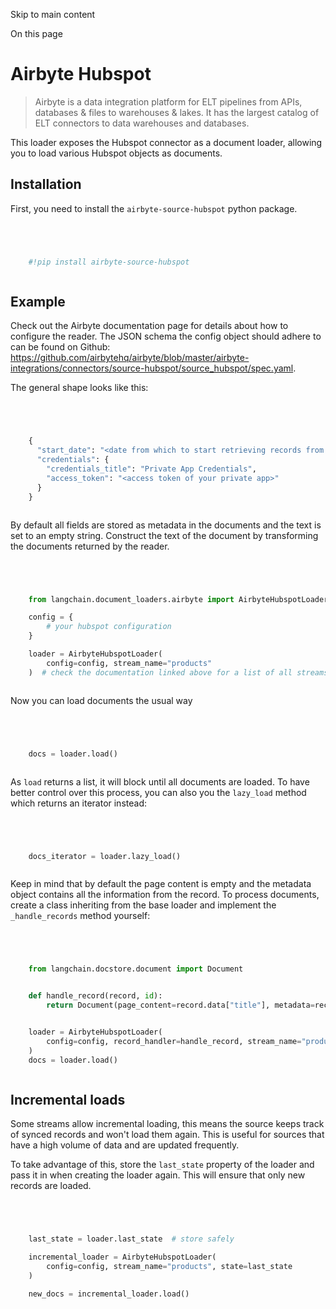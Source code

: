 

Skip to main content

On this page

# Airbyte Hubspot

> Airbyte is a data integration platform for ELT pipelines from APIs, databases & files to warehouses & lakes. It has the largest catalog of ELT connectors to data warehouses and databases.

This loader exposes the Hubspot connector as a document loader, allowing you to load various Hubspot objects as documents.

## Installation​

First, you need to install the `airbyte-source-hubspot` python package.

```python




    #!pip install airbyte-source-hubspot



```


## Example​

Check out the Airbyte documentation page for details about how to configure the reader. The JSON schema the config object should adhere to can be found on Github:
https://github.com/airbytehq/airbyte/blob/master/airbyte-integrations/connectors/source-hubspot/source_hubspot/spec.yaml.

The general shape looks like this:

```python




    {
      "start_date": "<date from which to start retrieving records from in ISO format, e.g. 2020-10-20T00:00:00Z>",
      "credentials": {
        "credentials_title": "Private App Credentials",
        "access_token": "<access token of your private app>"
      }
    }



```


By default all fields are stored as metadata in the documents and the text is set to an empty string. Construct the text of the document by transforming the documents returned by the reader.

```python




    from langchain.document_loaders.airbyte import AirbyteHubspotLoader

    config = {
        # your hubspot configuration
    }

    loader = AirbyteHubspotLoader(
        config=config, stream_name="products"
    )  # check the documentation linked above for a list of all streams



```


Now you can load documents the usual way

```python




    docs = loader.load()



```


As `load` returns a list, it will block until all documents are loaded. To have better control over this process, you can also you the `lazy_load` method which returns an iterator instead:

```python




    docs_iterator = loader.lazy_load()



```


Keep in mind that by default the page content is empty and the metadata object contains all the information from the record. To process documents, create a class inheriting from the base loader and
implement the `_handle_records` method yourself:

```python




    from langchain.docstore.document import Document


    def handle_record(record, id):
        return Document(page_content=record.data["title"], metadata=record.data)


    loader = AirbyteHubspotLoader(
        config=config, record_handler=handle_record, stream_name="products"
    )
    docs = loader.load()



```


## Incremental loads​

Some streams allow incremental loading, this means the source keeps track of synced records and won't load them again. This is useful for sources that have a high volume of data and are updated
frequently.

To take advantage of this, store the `last_state` property of the loader and pass it in when creating the loader again. This will ensure that only new records are loaded.

```python




    last_state = loader.last_state  # store safely

    incremental_loader = AirbyteHubspotLoader(
        config=config, stream_name="products", state=last_state
    )

    new_docs = incremental_loader.load()



```
